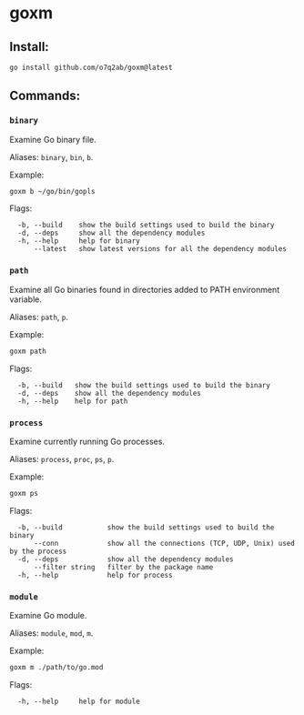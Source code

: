 # goxm

## Install:

```sh
go install github.com/o7q2ab/goxm@latest
```

## Commands:

### `binary`

Examine Go binary file.

Aliases: `binary`, `bin`, `b`.

Example:

```sh
goxm b ~/go/bin/gopls
```

Flags:
```
  -b, --build    show the build settings used to build the binary
  -d, --deps     show all the dependency modules
  -h, --help     help for binary
      --latest   show latest versions for all the dependency modules
```

### `path`

Examine all Go binaries found in directories added to PATH environment variable.

Aliases: `path`, `p`.

Example:

```sh
goxm path
```

Flags:
```
  -b, --build   show the build settings used to build the binary
  -d, --deps    show all the dependency modules
  -h, --help    help for path
```

### `process`

Examine currently running Go processes.

Aliases: `process`, `proc`, `ps`, `p`.

Example:

```sh
goxm ps
```

Flags:
```
  -b, --build           show the build settings used to build the binary
      --conn            show all the connections (TCP, UDP, Unix) used by the process
  -d, --deps            show all the dependency modules
      --filter string   filter by the package name
  -h, --help            help for process
```

### `module`

Examine Go module.

Aliases: `module`, `mod`, `m`.

Example:

```sh
goxm m ./path/to/go.mod
```

Flags:
```
  -h, --help     help for module
```

